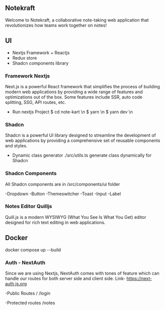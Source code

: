 ## Notekraft

Welcome to Notekraft, a collaborative note-taking web application that revolutionizes how teams work together on notes!

## UI

- Nextjs Framework + Reactjs
- Redux store
- Shadcn components library

### Framework Nextjs

Next.js is a powerful React framework that simplifies the process of building modern web applications by providing a wide range of features and optimizations out of the box. Some features include SSR, auto code splitting, SSG, API routes, etc.

- Run nextjs Project
  $ cd note-kart \n
  $ yarn \n
  $ yarn dev \n

### Shadcn

Shadcn is a powerful UI library designed to streamline the development of web applications by providing a comprehensive set of reusable components and styles.

- Dynamic class generator
  ./src/utils.ts generate class dynamically for Shadcn

### Shadcn Components

All Shadcn components are in /src/components/ui folder

-Dropdown
-Button
-Themeswitcher
-Toast
-Input
-Label

### Notes Editor Quilljs

Quill.js is a modern WYSIWYG (What You See Is What You Get) editor designed for rich text editing in web applications.

## Docker

docker compose up --build

### Auth - NextAuth

Since we are using Nextjs, NextAuth comes with tones of feature which can handle our routes for both server side and client side.
Link- https://next-auth.js.org

-Public Routes
/
/login

-Protected routes
/notes
